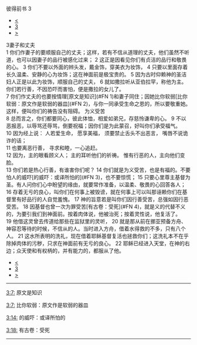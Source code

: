 ﻿





 彼得前书 3




* [<](bible/1PE02.md)
* [3](bible/1PE.md)
* [>](bible/1PE04.md)



 
3妻子和丈夫  
1 你们作妻子的要顺服自己的丈夫；这样，若有不信从道理的丈夫，他们虽然不听道，也可以因妻子的品行被感化过来； 
2 这正是因看见你们有贞洁的品行和敬畏的心。 
3 你们不要以外面的辫头发，戴金饰，穿美衣为妆饰， 
4 只要以里面存着长久温柔、安静的心为妆饰；这在神面前是极宝贵的。 
5 因为古时仰赖神的圣洁妇人正是以此为妆饰，顺服自己的丈夫， 
6 就如撒拉听从亚伯拉罕，称他为主。你们若行善，不因恐吓而害怕，便是撒拉的女儿了。  
7 你们作丈夫的也要按情理[原文是知识](#FN
1)和妻子同住；因她比你软弱[比你软弱：原文作是软弱的器皿](#FN
2)，与你一同承受生命之恩的，所以要敬重她。这样，便叫你们的祷告没有阻碍。 为义受苦  
8 总而言之，你们都要同心，彼此体恤，相爱如弟兄，存慈怜谦卑的心。 
9 不以恶报恶，以辱骂还辱骂，倒要祝福；因你们是为此蒙召，好叫你们承受福气。 
10 因为经上说： 人若爱生命， 愿享美福， 须要禁止舌头不出恶言， 嘴唇不说诡诈的话；  
11 也要离恶行善， 寻求和睦，一心追赶。  
12 因为，主的眼看顾义人； 主的耳听他们的祈祷。 惟有行恶的人，主向他们变脸。  
13 你们若是热心行善，有谁害你们呢？ 
14 你们就是为义受苦，也是有福的。不要怕人的威吓[的威吓：或译所怕的](#FN
3)，也不要惊慌； 
15 只要心里尊主基督为圣。有人问你们心中盼望的缘由，就要常作准备，以温柔、敬畏的心回答各人； 
16 存着无亏的良心，叫你们在何事上被毁谤，就在何事上可以叫那诬赖你们在基督里有好品行的人自觉羞愧。 
17 神的旨意若是叫你们因行善受苦，总强如因行恶受苦。 
18 因基督也曾一次为罪受苦[有古卷：受死](#FN
4)，就是义的代替不义的，为要引我们到神面前。按着肉体说，他被治死；按着灵性说，他复活了。 
19 他借这灵曾去传道给那些在监狱里的灵听， 
20 就是那从前在挪亚预备方舟、神容忍等待的时候，不信从的人。当时进入方舟，借着水得救的不多，只有八个人。 
21 这水所表明的洗礼，现在借着耶稣基督复活也拯救你们；这洗礼本不在乎除掉肉体的污秽，只求在神面前有无亏的良心。 
22 耶稣已经进入天堂，在神的右边；众天使和有权柄的，并有能力的，都服从了他。 
* [<](bible/1PE02.md)
* [3](bible/1PE.md)
* [>](bible/1PE04.md)





---


[3:7:](#V7)
原文是知识


[3:7:](#V7)
比你软弱：原文作是软弱的器皿


[3:14:](#V14)
的威吓：或译所怕的


[3:18:](#V18)
有古卷：受死




---









